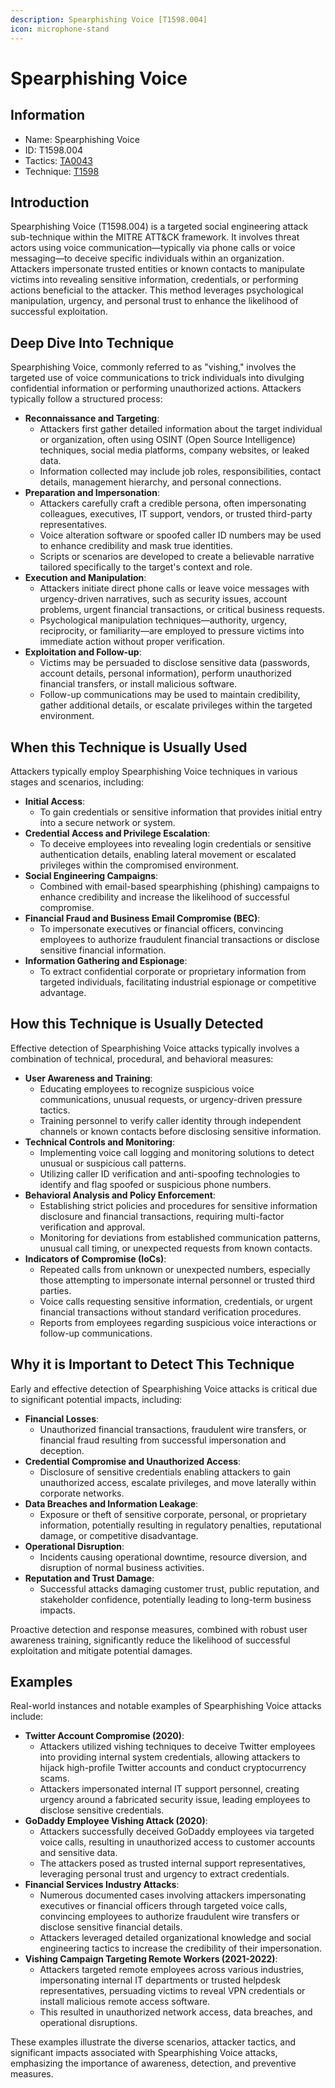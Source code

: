 ```yaml
---
description: Spearphishing Voice [T1598.004]
icon: microphone-stand
---
```


# Spearphishing Voice

## Information

* Name: Spearphishing Voice
* ID: T1598.004
* Tactics: [TA0043](../)
* Technique: [T1598](./)

## Introduction

Spearphishing Voice (T1598.004) is a targeted social engineering attack sub-technique within the MITRE ATT\&CK framework. It involves threat actors using voice communication—typically via phone calls or voice messaging—to deceive specific individuals within an organization. Attackers impersonate trusted entities or known contacts to manipulate victims into revealing sensitive information, credentials, or performing actions beneficial to the attacker. This method leverages psychological manipulation, urgency, and personal trust to enhance the likelihood of successful exploitation.

## Deep Dive Into Technique

Spearphishing Voice, commonly referred to as "vishing," involves the targeted use of voice communications to trick individuals into divulging confidential information or performing unauthorized actions. Attackers typically follow a structured process:

* **Reconnaissance and Targeting**:
  * Attackers first gather detailed information about the target individual or organization, often using OSINT (Open Source Intelligence) techniques, social media platforms, company websites, or leaked data.
  * Information collected may include job roles, responsibilities, contact details, management hierarchy, and personal connections.
* **Preparation and Impersonation**:
  * Attackers carefully craft a credible persona, often impersonating colleagues, executives, IT support, vendors, or trusted third-party representatives.
  * Voice alteration software or spoofed caller ID numbers may be used to enhance credibility and mask true identities.
  * Scripts or scenarios are developed to create a believable narrative tailored specifically to the target's context and role.
* **Execution and Manipulation**:
  * Attackers initiate direct phone calls or leave voice messages with urgency-driven narratives, such as security issues, account problems, urgent financial transactions, or critical business requests.
  * Psychological manipulation techniques—authority, urgency, reciprocity, or familiarity—are employed to pressure victims into immediate action without proper verification.
* **Exploitation and Follow-up**:
  * Victims may be persuaded to disclose sensitive data (passwords, account details, personal information), perform unauthorized financial transfers, or install malicious software.
  * Follow-up communications may be used to maintain credibility, gather additional details, or escalate privileges within the targeted environment.

## When this Technique is Usually Used

Attackers typically employ Spearphishing Voice techniques in various stages and scenarios, including:

* **Initial Access**:
  * To gain credentials or sensitive information that provides initial entry into a secure network or system.
* **Credential Access and Privilege Escalation**:
  * To deceive employees into revealing login credentials or sensitive authentication details, enabling lateral movement or escalated privileges within the compromised environment.
* **Social Engineering Campaigns**:
  * Combined with email-based spearphishing (phishing) campaigns to enhance credibility and increase the likelihood of successful compromise.
* **Financial Fraud and Business Email Compromise (BEC)**:
  * To impersonate executives or financial officers, convincing employees to authorize fraudulent financial transactions or disclose sensitive financial information.
* **Information Gathering and Espionage**:
  * To extract confidential corporate or proprietary information from targeted individuals, facilitating industrial espionage or competitive advantage.

## How this Technique is Usually Detected

Effective detection of Spearphishing Voice attacks typically involves a combination of technical, procedural, and behavioral measures:

* **User Awareness and Training**:
  * Educating employees to recognize suspicious voice communications, unusual requests, or urgency-driven pressure tactics.
  * Training personnel to verify caller identity through independent channels or known contacts before disclosing sensitive information.
* **Technical Controls and Monitoring**:
  * Implementing voice call logging and monitoring solutions to detect unusual or suspicious call patterns.
  * Utilizing caller ID verification and anti-spoofing technologies to identify and flag spoofed or suspicious phone numbers.
* **Behavioral Analysis and Policy Enforcement**:
  * Establishing strict policies and procedures for sensitive information disclosure and financial transactions, requiring multi-factor verification and approval.
  * Monitoring for deviations from established communication patterns, unusual call timing, or unexpected requests from known contacts.
* **Indicators of Compromise (IoCs)**:
  * Repeated calls from unknown or unexpected numbers, especially those attempting to impersonate internal personnel or trusted third parties.
  * Voice calls requesting sensitive information, credentials, or urgent financial transactions without standard verification procedures.
  * Reports from employees regarding suspicious voice interactions or follow-up communications.

## Why it is Important to Detect This Technique

Early and effective detection of Spearphishing Voice attacks is critical due to significant potential impacts, including:

* **Financial Losses**:
  * Unauthorized financial transactions, fraudulent wire transfers, or financial fraud resulting from successful impersonation and deception.
* **Credential Compromise and Unauthorized Access**:
  * Disclosure of sensitive credentials enabling attackers to gain unauthorized access, escalate privileges, and move laterally within corporate networks.
* **Data Breaches and Information Leakage**:
  * Exposure or theft of sensitive corporate, personal, or proprietary information, potentially resulting in regulatory penalties, reputational damage, or competitive disadvantage.
* **Operational Disruption**:
  * Incidents causing operational downtime, resource diversion, and disruption of normal business activities.
* **Reputation and Trust Damage**:
  * Successful attacks damaging customer trust, public reputation, and stakeholder confidence, potentially leading to long-term business impacts.

Proactive detection and response measures, combined with robust user awareness training, significantly reduce the likelihood of successful exploitation and mitigate potential damages.

## Examples

Real-world instances and notable examples of Spearphishing Voice attacks include:

* **Twitter Account Compromise (2020)**:
  * Attackers utilized vishing techniques to deceive Twitter employees into providing internal system credentials, allowing attackers to hijack high-profile Twitter accounts and conduct cryptocurrency scams.
  * Attackers impersonated internal IT support personnel, creating urgency around a fabricated security issue, leading employees to disclose sensitive credentials.
* **GoDaddy Employee Vishing Attack (2020)**:
  * Attackers successfully deceived GoDaddy employees via targeted voice calls, resulting in unauthorized access to customer accounts and sensitive data.
  * The attackers posed as trusted internal support representatives, leveraging personal trust and urgency to extract credentials.
* **Financial Services Industry Attacks**:
  * Numerous documented cases involving attackers impersonating executives or financial officers through targeted voice calls, convincing employees to authorize fraudulent wire transfers or disclose sensitive financial details.
  * Attackers leveraged detailed organizational knowledge and social engineering tactics to increase the credibility of their impersonation.
* **Vishing Campaign Targeting Remote Workers (2021-2022)**:
  * Attackers targeted remote employees across various industries, impersonating internal IT departments or trusted helpdesk representatives, persuading victims to reveal VPN credentials or install malicious remote access software.
  * This resulted in unauthorized network access, data breaches, and operational disruptions.

These examples illustrate the diverse scenarios, attacker tactics, and significant impacts associated with Spearphishing Voice attacks, emphasizing the importance of awareness, detection, and preventive measures.

